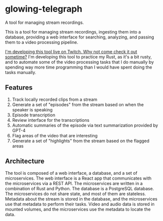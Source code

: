 
# glowing-telegraph

A tool for managing stream recordings.

This is a tool for managing stream recordings, ingesting them into a database, providing a web interface for searching, analyzing, and passing them to a video processing pipeline.

[I'm developing this tool live on Twitch. Why not come check it out sometime?](https://twitch.tv/saebyn) I'm developing this tool to practice my Rust, as it's a bit rusty, and to automate some of the video processing tasks that I do manually by spending way more time programming than I would have spent doing the tasks manually.

## Features

1. Track locally recorded clips from a stream
1. Generate a set of "episodes" from the stream based on when the speaker is speaking
1. Episode transcription
1. Review interface for the transcriptions
1. Automatic summaries of the episode via text summarization provided by GPT-4
1. Flag areas of the video that are interesting
1. Generate a set of "highlights" from the stream based on the flagged areas

## Architecture

The tool is composed of a web interface, a database, and a set of microservices. The web interface is a React app that communicates with the microservices via a REST API. The microservices are written in a combination of Rust and Python. The database is a PostgreSQL database. The microservices do not share state, and most of them are stateless. Metadata about the stream is stored in the database, and the microservices use that metadata to perform their tasks. Video and audio data is stored in mounted volumes, and the microservices use the metadata to locate the data.

